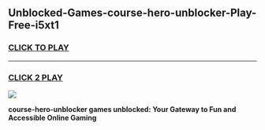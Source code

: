 
## Unblocked-Games-course-hero-unblocker-Play-Free-i5xt1
<h3>
<a href="https://premium76.site?title=course-hero-unblocker&ref=20M">CLICK TO PLAY</a></h3>
<hr>

<h3>
<a href="https://premium76.site?title=course-hero-unblocker&ref=20M">CLICK 2 PLAY</a>
  
</h3>

<a href="https://premium76.site?title=course-hero-unblocker&ref=19M"><img src="https://clearcache.store/games.png"></a>


**course-hero-unblocker games unblocked: Your Gateway to Fun and Accessible Online Gaming**
